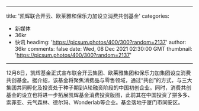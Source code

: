 
---
title: '凯辉联合开云、欧莱雅和保乐力加设立消费共创基金'
categories: 
 - 新媒体
 - 36kr
 - 快讯
headimg: 'https://picsum.photos/400/300?random=2137'
author: 36kr
comments: false
date: Wed, 08 Dec 2021 02:30:00 GMT
thumbnail: 'https://picsum.photos/400/300?random=2137'
---

<div>   
12月8日，凯辉基金正式宣布联合开云集团、欧莱雅集团和保乐力加集团设立消费共创基金。据介绍，该基金将聚焦消费品与零售领域，通过“共创”的方式，与三大集团共同孵化及投资处于种子期到A轮融资阶段的中国初创企业。同时，消费共创基金的设立也将进一步拓展凯辉基金消费投资版图，此前其在中国投资了拼多多、索菲亚、元气森林、德尔玛、Wonderlab等企业。基金落地于厦门市同安区。  
</div>
            